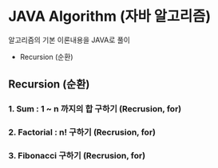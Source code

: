 # JAVA Algorithm (자바 알고리즘)
알고리즘의 기본 이론내용을 JAVA로 풀이  
- Recursion (순환) 

## Recursion (순환)  
### 1.  Sum : 1 ~ n 까지의 합 구하기 (Recrusion, for)
### 2.  Factorial : n! 구하기 (Recrusion, for)
### 3.  Fibonacci 구하기 (Recrusion, for)